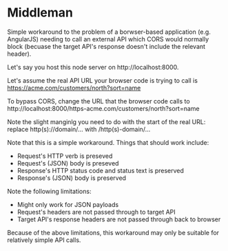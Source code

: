 # Middleman

Simple workaround to the problem of a borwser-based application (e.g. AngularJS) needing to call an external API which CORS would normally block (becuase the target API's response doesn't include the relevant header).

Let's say you host this node server on http://localhost:8000.

Let's assume the real API URL your browser code is trying to call is https://acme.com/customers/north?sort=name

To bypass CORS, change the URL that the browser code calls to http://localhost:8000/https-acme.com/customers/north?sort=name

Note the slight manginlg you need to do with the start of the real URL: replace http(s)://domain/... with /http(s)-domain/...

Note that this is a simple workaround. Things that should work include:

- Request's HTTP verb is preseved
- Request's (JSON) body is preseved
- Response's HTTP status code and status text is preserved
- Response's (JSON) body is preserved

Note the following limitations:

- Might only work for JSON payloads
- Request's headers are not passed through to target API
- Target API's response headers are not passed through back to browser

Because of the above limitations, this workaround may only be suitable for relatively simple API calls.
